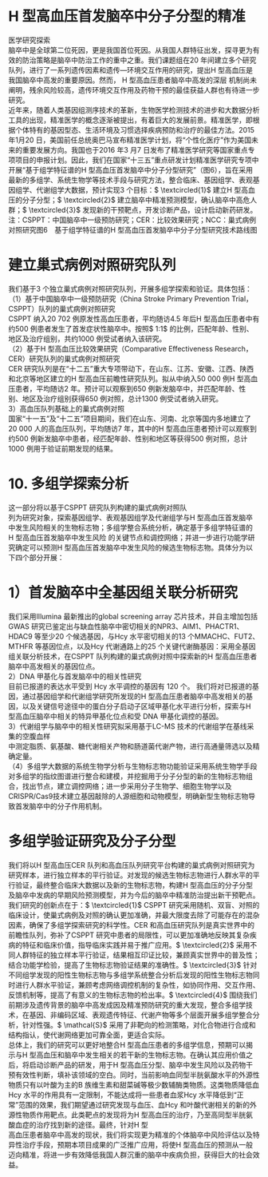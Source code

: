 # H 型高血压首发脑卒中分子分型的精准  
医学研究探索  
脑卒中是全球第二位死因，更是我国首位死因。从我国人群特征出发，探寻更为有效的防治策略是脑卒中防治工作的重中之重。我们课题组在20 年间建立多个研究队列，进行了一系列遗传因素和遗传—环境交互作用的研究，提出H 型高血压是我国脑卒中高发的重要原因。然而， H  型高血压患者脑卒中高发的深层 机制尚未阐明，残余风险较高，遗传环境交互作用及药物干预的最佳获益人群也有待进一步研究。  
近年来，随着人类基因组测序技术的革新，生物医学检测技术的进步和大数据分析工具的出现，精准医学的概念逐渐被提出，有着巨大的发展前景。精准医学，即根据个体特有的基因型态、生活环境及习惯选择疾病预防和治疗的最佳方法。2015 年1月20 日，美国前任总统奥巴马宣布精准医学计划，将“个性化医疗”作为美国未来的重要发展方向。我国也于2016 年3 月7 日发布了精准医学研究等国家重点专项项目的申报计划。因此，我们在国家“十三五”重点研发计划精准医学研究专项中开展“基于组学特征谱的H 型高血压首发脑卒中分子分型研究”（图6），旨在采用最新的多组学、系统生物学等技术手段与研究方法，整合临床、基因组学、表观基因组学、代谢组学大数据，预计实现3 个目标：$ \textcircled{1}$    建立H 型高血压的分子分型；$ \textcircled{2}$    建立脑卒中精准预测模型，确认脑卒中高危人群；$ \textcircled{3}$    发现新的干预靶点，开发诊断产品，设计启动新药研发。  
注：CSPPT：中国脑卒中一级预防研究；CER：比较效果研究；NCC：巢式病例对照研究图6　基于组学特征谱的H 型高血压首发脑卒中分子分型研究技术路线图  
#  建立巢式病例对照研究队列  
我们基于3 个独立巢式病例对照研究队列，开展多组学探索和验证。具体包括：  
（1）基于中国脑卒中一级预防研究（China Stroke Primary Prevention Trial，CSPPT）队列的巢式病例对照研究  
CSPPT 纳入20 702 例原发性高血压患者，平均随访4.5 年后H 型高血压患者中有约500 例患者发生了首发症状性脑卒中。按照$ 1:1$  的比例，匹配年龄、性别、地区及治疗组别，共约1000 例受试者纳入该研究。  
（2）基于H 型高血压比较效果研究（Comparative Effectiveness Research，CER）研究队列的巢式病例对照研究  
CER 研究队列是在“十二五”重大专项带动下，在山东、江苏、安徽、江西、陕西和北京等地区建立的H 型高血压前瞻性研究队列。拟从中纳入50 000 例H 型高血压患者，平均随访2 年。预计可以观察到650 例新发脑卒中，并匹配年龄、性别、地区及治疗组别获得650 例对照，总计1300 例受试者纳入研究。  
3）高血压队列基础上的巢式病例对照  
国家“十一五”及“十二五”项目期间，我们在山东、河南、北京等国内多地建立了20 000 人的高血压队列，平均随访7 年，其中的H 型高血压患者预计可以观察到约500 例新发脑卒中患者，经匹配年龄、性别和地区等获得500 例对照，总计1000 例用于验证前期发现的结果。  
# 10. 多组学探索分析  
这一部分将以基于CSPPT 研究队列构建的巢式病例对照队  
列为研究对象，探索基因组学、表观基因组学及代谢组学与H 型高血压首发脑卒中发生风险相关的生物标志物；多组学整合系统分析，确定基于多组学特征谱的 H  型高血压首发脑卒中发生风险 的关键节点和调控网络；并进一步进行功能学研究确定可以预测H 型高血压首发脑卒中发生风险的候选生物标志物。具体分为以下四个部分开展：  
# 1）首发脑卒中全基因组关联分析研究  
我们采用Illumina 最新推出的global screening array 芯片技术，并自主增加包括GWAS 研究已鉴定出与缺血性脑卒中密切相关的NPR3、AIM1、PHACTR1、HDAC9 等至少20 个候选基因，与Hcy 水平密切相关的13 个MMACHC、FUT2、MTHFR 等基因位点，以及Hcy 代谢通路上的25 个关键代谢酶基因：采用全基因组关联分析技术，在CSPPT 队列构建的巢式病例对照中探索新的H 型高血压患者脑卒中高发相关的基因位点。  
2）DNA 甲基化与首发脑卒中的相关性研究  
目前已报道的表达水平受到 Hcy  水平调控的基因有 120  个。 我们将对已报道的基因，通过基因组学和代谢组学研究所发现的H 型高血压患者脑卒中高发相关的基因，以及关键信号途径中的蛋白分子启动子区域甲基化水平进行分析，探索与H 型高血压脑卒中相关的特异甲基化位点和受 DNA  甲基化调控的基因。  
3）代谢组学与脑卒中的相关性研究拟采用基于LC-MS 技术的代谢组学在基线采集的空腹血样  
中测定脂质、氨基酸、糖代谢相关产物和肠道菌代谢产物，进行高通量筛选以及精确定量。  
（4）多组学大数据的系统生物学分析与生物标志物功能验证采用系统生物学手段对多组学的指纹图谱进行整合和建模，并挖掘用于分子分型的新的生物标志物组合，找出节点，建立调控网络；进一步采用分子生物学、细胞生物学以及CRISPR/Cas9技术建立基因敲除的人源细胞和动物模型，明确新型生物标志物导致首发脑卒中的分子作用机制。  
#  多组学验证研究及分子分型  
我们将以H 型高血压CER 队列和高血压队列研究平台构建的巢式病例对照研究为研究样本，进行独立样本的平行验证。对发现的候选生物标志物进行人群水平的平行验证，最终整合临床大数据以及新的生物标志物，构建H 型高血压的分子分型及脑卒中发病的早期风险预测模型，并为今后的脑卒中精准防治提出新干预靶点。  
我们研究的创新点在于：$ \textcircled{1}$    CSPPT 研究采用随机、双盲、对照的临床设计，使巢式病例及对照的确认更加准确，并最大限度去除了可能存在的混杂因素，确保了多组学探索研究的科学性。CER 和高血压研究队列是真实世界中的前瞻性队列，弥补了CSPPT 研究中患者的局限性，可以更加准确地反映其复杂疾病的特征和临床价值，指导临床实践并易于推广应用。$ \textcircled{2}$    采用不同人群特征的独立样本平行验证，结果相互印证比较，兼顾真实世界中的普及性；结合功能学检验，提高了生物标志物验证结果的准确性。$ \textcircled{3}$    针对不同组学发现的阳性生物标志物与多组学系统整合分析后发现的阳性生物标志物同时进行人群水平验证，兼顾考虑网络调控机制的复杂性，如协同作用、交互作用、反馈机制等，提高了有意义的生物标志物的检出率。$ \textcircled{4}$    围绕我们前期涉及遗传背景的脑卒中高发成因及精准预防研究的重大发现，整合多组学技术，在基因、非编码区域、表观遗传特征、代谢产物等多个层面开展多组学整合分析，针对性强。$ \mathcal{S}$    采用了非靶向的检测策略，对化合物进行合成和结构指认，使代谢网络更加可靠全面，更适合实际。  
总体上，我们的研究可以更好地整合H 型高血压患者的多组学信息，预期可以揭示与H 型高血压和脑卒中发生相关的若干新的生物标志物。在确认其应用价值之后，将启动诊断产品的研发，用于H 型高血压分型、脑卒中发生风险以及药物干预有效性判断，填补该领域的空白。同时，当前影响血同型半胱氨酸水平的外源性物质只有以叶酸为主的B 族维生素和甜菜碱等极少数辅酶类物质。这类物质降低血Hcy 水平的作用具有一定限制，不能达成将一些患者血浆Hcy 水平降低到“正常”范围的效果，我们期望通过研究发现与血压、血Hcy 和叶酸代谢相关的新的外源性物质作用靶点。此类靶点的发现将为H 型高血压的治疗，乃至高同型半胱氨酸血症的治疗找到新的途径。最终，针对H 型  
高血压患者脑卒中高发的现状，我们将实现更为精准的个体脑卒中风险评估以及特异性治疗手段，预期本项目成果的广泛推广应用，将使H 型高血压的预测从一般迈向精准，将进一步有效降低我国人群沉重的脑卒中疾病负担，获得巨大的社会效益。  
